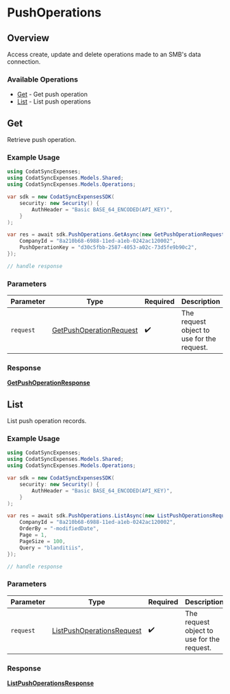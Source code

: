 # PushOperations

## Overview

Access create, update and delete operations made to an SMB's data connection.

### Available Operations

* [Get](#get) - Get push operation
* [List](#list) - List push operations

## Get

Retrieve push operation.

### Example Usage

```csharp
using CodatSyncExpenses;
using CodatSyncExpenses.Models.Shared;
using CodatSyncExpenses.Models.Operations;

var sdk = new CodatSyncExpensesSDK(
    security: new Security() {
        AuthHeader = "Basic BASE_64_ENCODED(API_KEY)",
    }
);

var res = await sdk.PushOperations.GetAsync(new GetPushOperationRequest() {
    CompanyId = "8a210b68-6988-11ed-a1eb-0242ac120002",
    PushOperationKey = "d30c5fbb-2587-4053-a02c-73d5fe9b90c2",
});

// handle response
```

### Parameters

| Parameter                                                                     | Type                                                                          | Required                                                                      | Description                                                                   |
| ----------------------------------------------------------------------------- | ----------------------------------------------------------------------------- | ----------------------------------------------------------------------------- | ----------------------------------------------------------------------------- |
| `request`                                                                     | [GetPushOperationRequest](../../models/operations/GetPushOperationRequest.md) | :heavy_check_mark:                                                            | The request object to use for the request.                                    |


### Response

**[GetPushOperationResponse](../../models/operations/GetPushOperationResponse.md)**


## List

List push operation records.

### Example Usage

```csharp
using CodatSyncExpenses;
using CodatSyncExpenses.Models.Shared;
using CodatSyncExpenses.Models.Operations;

var sdk = new CodatSyncExpensesSDK(
    security: new Security() {
        AuthHeader = "Basic BASE_64_ENCODED(API_KEY)",
    }
);

var res = await sdk.PushOperations.ListAsync(new ListPushOperationsRequest() {
    CompanyId = "8a210b68-6988-11ed-a1eb-0242ac120002",
    OrderBy = "-modifiedDate",
    Page = 1,
    PageSize = 100,
    Query = "blanditiis",
});

// handle response
```

### Parameters

| Parameter                                                                         | Type                                                                              | Required                                                                          | Description                                                                       |
| --------------------------------------------------------------------------------- | --------------------------------------------------------------------------------- | --------------------------------------------------------------------------------- | --------------------------------------------------------------------------------- |
| `request`                                                                         | [ListPushOperationsRequest](../../models/operations/ListPushOperationsRequest.md) | :heavy_check_mark:                                                                | The request object to use for the request.                                        |


### Response

**[ListPushOperationsResponse](../../models/operations/ListPushOperationsResponse.md)**


